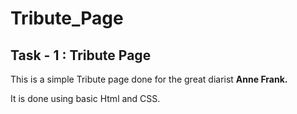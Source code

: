 # Tribute_Page
## Task - 1 : Tribute Page
This is a simple Tribute page done for the great diarist <b>Anne Frank.</b>

It is done using basic Html and CSS.
